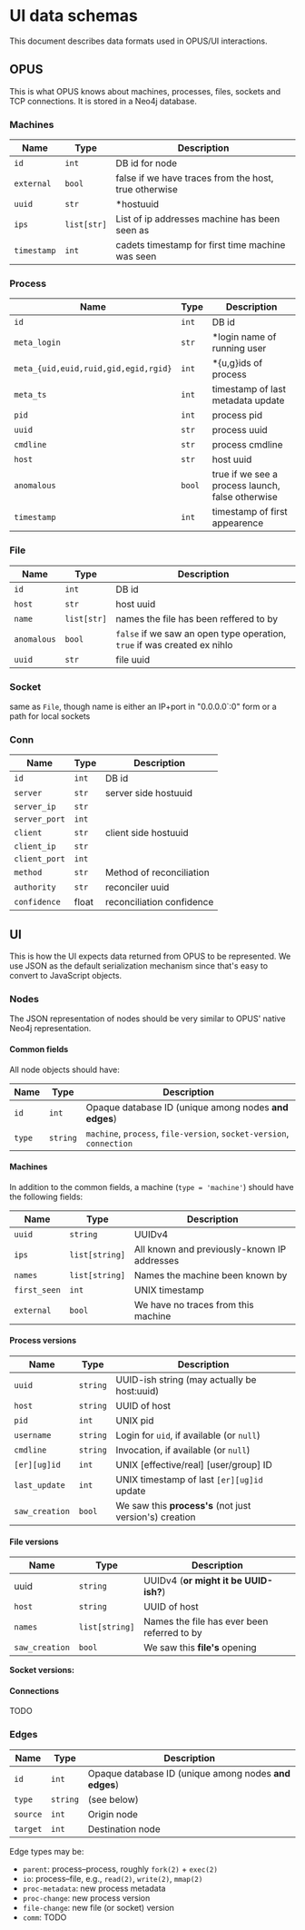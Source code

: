 # UI data schemas

This document describes data formats used in OPUS/UI interactions.

## OPUS

This is what OPUS knows about machines, processes, files, sockets and TCP
connections.
It is stored in a Neo4j database.


### Machines

| Name          | Type       | Description |
|---------------|------------|-------------|
| `id`          | `int`      | DB id for node |
| `external`    | `bool`     | false if we have traces from the host, true otherwise |
| `uuid`        | `str`      | *hostuuid |
| `ips`         | `list[str]`| List of ip addresses machine has been seen as |
| `timestamp`   | `int`      | cadets timestamp for first time machine was seen |


### Process

| Name          | Type       | Description |
|---------------|------------|-------------|
| `id`          | `int`      | DB id |
| `meta_login`  | `str`      | *login name of running user |
| `meta_{uid,euid,ruid,gid,egid,rgid}` | `int` | *{u,g}ids of process |
| `meta_ts`     | `int`      | timestamp of last metadata update |
| `pid`         | `int`      | process pid |
| `uuid`        | `str`      | process uuid |
| `cmdline`     | `str`      | process cmdline |
| `host`        | `str`      | host uuid |
| `anomalous`   | `bool`     | true if we see a process launch, false otherwise |
| `timestamp`   | `int`      | timestamp of first appearence |


### File

| Name          | Type       | Description |
|---------------|------------|-------------|
| `id`          | `int`      | DB id |
| `host`        | `str`      | host uuid |
| `name`        | `list[str]`| names the file has been reffered to by |
| `anomalous`   | `bool`     | `false` if we saw an open type operation, `true` if was created ex nihlo |
| `uuid`        | `str`      | file uuid |


### Socket
same as `File`, though name is either an IP+port in "0.0.0.0`:0" form or a path for local sockets


### Conn

| Name          | Type       | Description |
|---------------|------------|-------------|
| `id`          | `int`      | DB id |
| `server`      | `str`      | server side hostuuid |
| `server_ip`   | `str`      |             |
| `server_port` | `int`      |             |
| `client`      | `str`      | client side hostuuid |
| `client_ip`   | `str`      |             |
| `client_port` | `int`      |             |
| `method`      | `str`      | Method of reconciliation |
| `authority`   | `str`      | reconciler uuid |
| `confidence`  | float      | reconciliation confidence |


## UI

This is how the UI expects data returned from OPUS to be represented.
We use JSON as the default serialization mechanism since that's easy to convert
to JavaScript objects.

### Nodes

The JSON representation of nodes should be very similar to OPUS' native Neo4j representation.


#### Common fields

All node objects should have:

| Name          | Type           | Description                              |
|---------------|----------------|------------------------------------------|
| `id`          | `int`          | Opaque database ID (unique among nodes **and edges**)  |
| `type`        | `string`       | `machine`, `process`, `file-version`, `socket-version`, `connection` |


#### Machines

In addition to the common fields, a machine (`type = 'machine'`) should have the following fields:

| Name          | Type           | Description                              |
|---------------|----------------|------------------------------------------|
| `uuid`        | `string`       | UUIDv4
| `ips`         | `list[string]` | All known and previously-known IP addresses
| `names`       | `list[string]` | Names the machine been known by
| `first_seen`  | `int`          | UNIX timestamp
| `external`    | `bool`         | We have no traces from this machine


#### Process versions

| Name          | Type           | Description                              |
|---------------|----------------|------------------------------------------|
| `uuid`        | `string`       | UUID-ish string (may actually be host:uuid)
| `host`        | `string`       | UUID of host
| `pid`         | `int`          | UNIX pid
| `username`    | `string`       | Login for `uid`, if available (or `null`)
| `cmdline`     | `string`       | Invocation, if available (or `null`)
| `[er][ug]id`  | `int`          | UNIX [effective/real] [user/group] ID
| `last_update` | `int`          | UNIX timestamp of last `[er][ug]id` update
| `saw_creation`| `bool`         | We saw this **process's** (not just version's) creation


#### File versions

| Name          | Type           | Description                              |
|---------------|----------------|------------------------------------------|
| uuid          | `string`       | UUIDv4 (**or might it be UUID-ish?**)
| `host`        | `string`       | UUID of host
| `names`       | `list[string]` | Names the file has ever been referred to by
| `saw_creation`| `bool`         | We saw this **file's** opening

**Socket versions:**


#### Connections

TODO


### Edges

| Name          | Type           | Description                              |
|---------------|----------------|------------------------------------------|
| `id`          | `int`          | Opaque database ID (unique among nodes **and edges**)  |
| `type`        | `string`       | (see below)
| `source`      | `int`          | Origin node
| `target`      | `int`          | Destination node

Edge types may be:
* `parent`: process–process, roughly `fork(2)` + `exec(2)`
* `io`: process–file, e.g., `read(2)`, `write(2)`, `mmap(2)`
* `proc-metadata`: new process metadata
* `proc-change`: new process version
* `file-change`: new file (or socket) version
* `comm`: TODO
